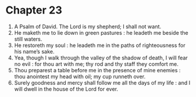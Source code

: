 # Chapter 23

1. A Psalm of David. The Lord is my shepherd; I shall not want.
2. He maketh me to lie down in green pastures : he leadeth me beside the still waters.
3. He restoreth my soul : he leadeth me in the paths of righteousness for his name’s sake.
4. Yea, though I walk through the valley of the shadow of death, I will fear no evil : for thou art with me; thy rod and thy staff they comfort me.
5. Thou preparest a table before me in the presence of mine enemies : thou anointest my head with oil; my cup runneth over.
6. Surely goodness and mercy shall follow me all the days of my life : and I will dwell in the house of the Lord for ever.

